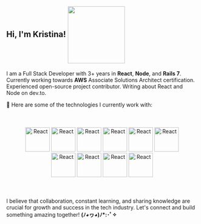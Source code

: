
 <h2>Hi, I'm Kristina! <img src="https://drive.google.com/uc?id=1D8RgZfBFJstaLNeqQfebytwjuIJE-eBK" style="vertical-align: middle;" width="150"></h2>




I am a Full  Stack  Developer  with  3+  years  in  <strong>React</strong>,  <strong>Node</strong>,  and  <strong>Rails  7</strong>.  Currently  working 
towards  <strong>AWS</strong>  Associate  Solutions  Architect  certification.  Experienced  open-source 
project contributor. Writing about React and Node on dev.to. 


🌟 Here are some of the technologies I currently work with:

<br>

<p align="center" dir="auto" style="margin: 20">
  <img src="https://user-images.githubusercontent.com/25181517/183897015-94a058a6-b86e-4e42-a37f-bf92061753e5.png" alt="React" width="64" height="64">
  <img src="https://user-images.githubusercontent.com/25181517/183568594-85e280a7-0d7e-4d1a-9028-c8c2209e073c.png" alt="React" width="64" height="64">
  <img src="https://user-images.githubusercontent.com/25181517/192603748-3ac17112-3653-4257-80da-a57334b11411.png" alt="React" width="64" height="64">
  <img src="https://user-images.githubusercontent.com/25181517/117207330-263ba280-adf4-11eb-9b97-0ac5b40bc3be.png" alt="React" width="64" height="64">
  <img src="https://user-images.githubusercontent.com/25181517/182884177-d48a8579-2cd0-447a-b9a6-ffc7cb02560e.png" alt="React" width="64" height="64">
  <img src="https://user-images.githubusercontent.com/25181517/117208740-bfb78400-adf5-11eb-97bb-09072b6bedfc.png" alt="React" width="64" height="64">
  <img src="https://user-images.githubusercontent.com/25181517/183896132-54262f2e-6d98-41e3-8888-e40ab5a17326.png" alt="React" width="64" height="64">
  <img src="https://user-images.githubusercontent.com/25181517/117447155-6a868a00-af3d-11eb-9cfe-245df15c9f3f.png" alt="React" width="64" height="64">
  <img src="https://user-images.githubusercontent.com/25181517/192603745-7d34df9e-7756-4756-a539-6a61badf7a80.png" alt="React" width="64" height="64">
  <img src="https://user-images.githubusercontent.com/25181517/183890598-19a0ac2d-e88a-4005-a8df-1ee36782fde1.png" alt="React" width="64" height="64">
</p>

<br>


I believe that collaboration, constant learning, and sharing knowledge are crucial for growth and success in the tech industry. Let's connect and build something amazing together! <strong>(ﾉ◕ヮ◕)ﾉ*:･ﾟ✧</strong>
